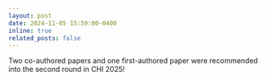 ```yaml
---
layout: post
date: 2024-11-05 15:59:00-0400
inline: true
related_posts: false
---
```


Two co-authored papers and one first-authored paper were recommended into the second round in CHI 2025!